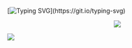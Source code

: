 [![Typing SVG](https://readme-typing-svg.demolab.com?font=Love+Ya+Like+A+Sister&pause=1000&color=670C0C&center=true&width=435&lines=Nothing's+here...)](https://git.io/typing-svg)

<p align="center">
  <img src="https://github.com/user-attachments/assets/b92ddce3-089d-47ac-8325-fc9f534acd39"/>
</p>

[![](https://visitcount.itsvg.in/api?id=Terrenoss&icon=9&color=4)](https://visitcount.itsvg.in)
